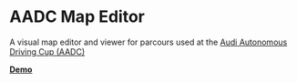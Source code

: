 # AADC Map Editor
A visual map editor and viewer for parcours used at the [Audi Autonomous Driving Cup (AADC)](https://www.audi-autonomous-driving-cup.com/)

**[Demo](https://grubersjoe.github.io/aadc-map-editor/)**
